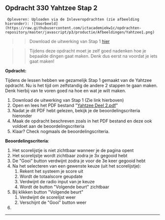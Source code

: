 ## Opdracht 330 Yahtzee Stap 2

`` Opleveren: Uploaden via de Inleveropdrachten (zie afbeelding hieronder):
![Voorbeeld](https://raw.githubusercontent.com/ictacademiekw1c/opdrachten-repository/master/javascript/p3/productie/Afbeeldingen/Yahtzee1.png)``

>> Download de uitwerking van Stap 1 <a href="https://elo.kw1c.nl/CMS/Studie/811%20ICT-Academie/811%20VakkenInhoud/%5BB.16%20JAV%5D%20Javascript/25187%20%C2%A0%20Applicatie-%20en%20mediaontwikkelaar/Periode%2003/Productie/03.%20Scripts/Lesopdrachten/Yahtzee%20Deel%202.zip" target="_blank">hier</a>


>> Tijdens deze opdracht moet je zelf goed nadenken hoe je bepaalde dingen gaat maken. Denk dus eerst na voordat je iets gaat maken!


**Opdracht:**

Tijdens de lessen hebben we gezamelijk Stap 1 gemaakt van de Yahtzee opdracht. Nu is het tijd om zelfstandig de andere 2 stappen te gaan maken.
Denk hierbij van te voren goed na hoe en wat je wilt maken.


1. Download de uitwerking van Stap 1 (Zie link hierboven)
2. Open en lees het PDF bestand "<a href="https://elo.kw1c.nl/CMS/Studie/811%20ICT-Academie/811%20VakkenInhoud/%5BB.16%20JAV%5D%20Javascript/25187%20%C2%A0%20Applicatie-%20en%20mediaontwikkelaar/Periode%2003/Productie/02.%20Opdrachten/Yahtzee/Yahtzee%20stap%202.pdf" target="_blank">Yahtzee Deel 2.pdf</a>"
3. Nadat je dit PDF hebt gelezen, bekijk je de beoordelingscriteria hieronder
4. Maak de opdracht beschreven zoals in het PDF bestand en deze ook voldoet aan de beoordelingscriteria
5. Klaar? Check nogmaals de beoordelingscriteria. 


**Beoordelingscriteria**:
1. Het scorelijstje is niet zichtbaar wanneer je de pagina opent
2. Het scorelijstje wordt zichtbaar zodra je 3x gegooid hebt
3. De "Gooi" button verdwijnt zodra je voor de 3e keer gegooid hebt
3. Na het selecteren van een gewenste keuze (uit het scorelijstje):
	1. Rekent het systeem je score uit
	2. Wordt de totaalscore geupdate
	2. Verdwijnt de radio input van je keuze
	3. Wordt de button "Volgende beurt" zichtbaar 
4. Bij klikken button "Volgende beurt"
	1. Verdwijnt de scorelijst weer
	2. Verschijnt de "Gooi" button weer
5. 

---